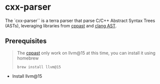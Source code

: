 # cxx-parser

The `cxx-parser`` is a terra parser that parse C/C++ Abstract Syntax Trees (ASTs), leveraging libraries from [cppast](https://github.com/foonathan/cppast) and [clang AST](https://clang.llvm.org/docs/IntroductionToTheClangAST.html).

## Prerequisites
> The [cppast](https://github.com/foonathan/cppast) only work on llvm@15 at this time, you can install it using homebrew
> ```
> brew install llvm@15
> ```

- Install llvm@15
